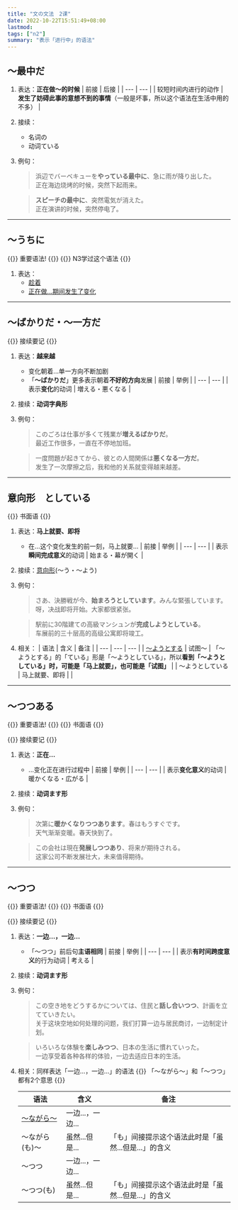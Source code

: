 ```yaml
---
title: "文の文法　2课"
date: 2022-10-22T15:51:49+08:00
lastmod: 
tags: ["n2"]
summary: "表示「进行中」的语法"
---
```


## 〜最中だ
1. 表达：**正在做〜的时候**
    | 前接 | 后接 |
    | --- | --- |
    | 较短时间内进行的动作 | **发生了妨碍此事的意想不到的事情**（一般是坏事，所以这个语法在生活中用的不多） |
2. 接续：
    - 名词の
    - 动词ている
3. 例句：
    > 浜辺でバーベキューを**やっている最中に**、急に雨が降り出した。  
    正在海边烧烤的时候，突然下起雨来。

    > **スピーチの最中に**、突然電気が消えた。  
    正在演讲的时候，突然停电了。

---
## 〜うちに
{{<badge>}}
重要语法!
{{</badge>}}
{{<alert>}}
N3学过这个语法
{{</alert>}}
1. 表达：
    - [趁着](/n3/1/#うちに)
    - [正在做...期间发生了变化](/n3/1/#うちに)

---
## 〜ばかりだ・〜一方だ
{{<alert>}}
接续要记
{{</alert>}}

1. 表达：**越来越**
    - 变化朝着...单一方向不断加剧
    - 「**〜ばかりだ**」更多表示朝着**不好的方向**发展
    | 前接 | 举例 |
    | --- | --- |
    | 表示**变化**的动词 | 増える・悪くなる |
2. 接续：**动词字典形**
3. 例句：
    > このごろは仕事が多くて残業が**増えるばかりだ**。  
    最近工作很多，一直在不停地加班。

    > 一度問題が起きてから、彼との人間関係は**悪くなる一方だ**。  
    发生了一次摩擦之后，我和他的关系就变得越来越差。

---
## 意向形　としている
{{<badge>}}
书面语
{{</badge>}}

1. 表达：**马上就要、即将**
    - 在...这个变化发生的前一刻，马上就要...
    | 前接 | 举例 |
    | --- | --- |
    | 表示**瞬间完成意义**的动词 | 始まる・幕が開く |
2. 接续：[意向形](/transform/want/)(〜う・〜よう)
3. 例句：
    > さあ、決勝戦が今、**始まろうとしています**。みんな緊張しています。  
    呀，决战即将开始。大家都很紧张。

    > 駅前に30階建ての高級マンシュンが**完成しようとしている**。  
    车展前的三十层高的高级公寓即将竣工。
4. 相关：
    | 语法 | 含义 | 备注 |
    | --- | --- | --- |
    | [〜ようとする](/n3/11/#意向形とする) | 试图〜 | 「〜ようとする」的「ている」形是「〜ようとしている」，所以**看到「〜ようとしている」时，可能是「马上就要」，也可能是「试图」** |
    | 〜ようとしている | 马上就要、即将 |  |

---
## 〜つつある
{{<badge>}}
重要语法!
{{</badge>}}
{{<badge>}}
书面语
{{</badge>}}

{{<alert>}}
接续要记
{{</alert>}}

1. 表达：**正在...**
    - ...变化正在进行过程中
    | 前接 | 举例 |
    | --- | --- |
    | 表示**变化意义**的动词 | 暖かくなる・広がる |
2. 接续：**动词ます形**
3. 例句：
    > 次第に**暖かくなりつつあります**。春はもうすぐです。  
    天气渐渐变暖。春天快到了。

    > この会社は現在**発展しつつあり**、将来が期待される。  
    这家公司不断发展壮大，未来值得期待。

---
## 〜つつ
{{<badge>}}
重要语法!
{{</badge>}}
{{<badge>}}
书面语
{{</badge>}}

{{<alert>}}
接续要记
{{</alert>}}

1. 表达：**一边...，一边...**
    - 「〜つつ」前后句**主语相同**
    | 前接 | 举例 |
    | --- | --- |
    | 表示**有时间跨度意义**的行为动词 | 考える |
2. 接续：**动词ます形**
3. 例句：
    > この空き地をどうするかについては、住民と**話し合いつつ**、計画を立てていきたい。  
    关于这块空地如何处理的问题，我们打算一边与居民商讨，一边制定计划。

    > いろいろな体験を**楽しみつつ**、日本の生活に慣れていった。  
    一边享受着各种各样的体验，一边去适应日本的生活。
4. 相关：同样表达「一边...，一边...」的语法
{{<alert>}}
「〜ながら〜」和「〜つつ」都有2个意思
{{</alert>}}

    | 语法 | 含义 | 备注 |
    | --- | --- | --- |
    | [〜ながら〜](/minnano/28/#动词1ます形-ながら-动词2) | 一边...，一边... |  |
    | 〜ながら(も)〜 | 虽然...但是... | 「も」间接提示这个语法此时是「虽然...但是...」的含义 |
    | 〜つつ | 一边...，一边... |  |
    | 〜つつ(も) | 虽然...但是... | 「も」间接提示这个语法此时是「虽然...但是...」的含义 |
